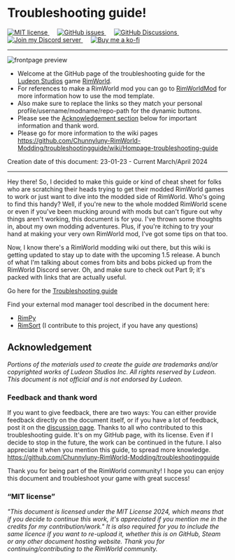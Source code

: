 # Troubleshooting guide!

<a href="https://github.com/Chunnyluny-RimWorld-Modding/troubleshootingguide/blob/Master/LICENSE">
  <img alt="MIT license" src="https://img.shields.io/github/license/Chunnyluny-RimWorld-Modding/troubleshootingguide?style=for-the-badge&logo=github&color=magenta" />
</a>
&emsp;
<a href="https://github.com/Chunnyluny-RimWorld-Modding/troubleshootingguide/issues">
 <img alt="GitHub issues" src="https://img.shields.io/github/issues/Chunnyluny-RimWorld-Modding/troubleshootingguide?style=for-the-badge&logo=github&color=magenta" />
</a>
&emsp;
<a href="https://github.com/Chunnyluny-RimWorld-Modding/troubleshootingguide/discussions">
 <img alt="GitHub Discussions" src="https://img.shields.io/github/discussions/Chunnyluny-RimWorld-Modding/troubleshootingguide?style=for-the-badge&logo=github&color=magenta" />
</a>
&emsp;
<a href="https://discord.gg/NjbW9RTQkA">
  <img alt="Join my Discord server" src="https://img.shields.io/badge/join_my_discord-server-magenta?style=for-the-badge&logo=discord" />
</a>
&emsp;
<a href="https://ko-fi.com/Chunnyluny">
  <img alt="Buy me a ko-fi" src="https://shields.io/badge/ko--fi-Buy_me_a_ko_fi-magenta?logo=ko-fi&style=for-the-badge" />
</a>

---

![frontpage preview](https://github.com/Chunnyluny-RimWorld-Modding/troubleshootingguide/assets/102756485/ea78be89-24d2-450f-b73d-71795d004bc0)

- Welcome at the GitHub page of the troubleshooting guide for the [Ludeon Studios](https://ludeon.com) game [RimWorld](https://rimworldgame.com).
- For references to make a RimWorld mod you can go to [RimWorldMod](https://github.com/Chunnyluny-RimWorld-Modding/RimWorldMod/wiki) for more information how to use the mod template.
- Also make sure to replace the links so they match your personal profile/username/modname/repo-path for the dynamic buttons.
- Please see the [Acknowledgement section](#Acknowledgement) below for important information and thank word.
- Please go for more information to the wiki pages https://github.com/Chunnyluny-RimWorld-Modding/troubleshootingguide/wiki/Hompage-troubleshooting-guide 

Creation date of this document: 23-01-23 - Current March/April 2024

---

Hey there! So, I decided to make this guide or kind of cheat sheet for folks who are scratching their heads trying to get their modded RimWorld games to work or just want to dive into the modded side of RimWorld. Who's going to find this handy? Well, if you're new to the whole modded RimWorld scene or even if you've been mucking around with mods but can't figure out why things aren't working, this document is for you. I've thrown some thoughts in, about my own modding adventures. Plus, if you're itching to try your hand at making your very own RimWorld mod, I've got some tips on that too.

Now, I know there's a RimWorld modding wiki out there, but this wiki is getting updated to stay up to date with the upcoming 1.5 release. A bunch of what I'm talking about comes from bits and bobs picked up from the RimWorld Discord server. Oh, and make sure to check out Part 9; it's packed with links that are actually useful.

Go here for the [Troubleshooting guide](https://docs.google.com/document/d/1Hw0vxHBisM4mCju-XqGhaDf0O8Eu8ZGbjd7qLjTtrso/edit?usp=sharing)

Find your external mod manager tool described in the document here:
- [RimPy](https://github.com/rimpy-custom/RimPy/releases)
- [RimSort](https://github.com/RimSort/RimSort) (I contribute to this project, if you have any questions)

## Acknowledgement
*Portions of the materials used to create the guide are trademarks and/or copyrighted works of Ludeon Studios Inc. All rights reserved by Ludeon. This document is not official and is not endorsed by Ludeon.*

### Feedback and thank word

If you want to give feedback, there are two ways: You can either provide feedback directly on the document itself, or if you have a lot of feedback, post it on the [discussion page](https://github.com/Chunnyluny-RimWorld-Modding/troubleshootingguide/discussions). Thanks to all who contributed to this troubleshooting guide. It's on my GitHub page, with its license. Even if I decide to stop in the future, the work can be continued in the future. I also appreciate it when you mention this guide, to spread more knowledge. <https://github.com/Chunnyluny-RimWorld-Modding/troubleshootingguide>

Thank you for being part of the RimWorld community! I hope you can enjoy this document and troubleshoot your game with great success!

### “MIT license”
_*"This document is licensed under the MIT License 2024, which means that if you decide to continue this work, it's appreciated if you mention me in the credits for my contribution/work."*
It is also required for you to include the same licence if you want to re-upload it, whether this is on GitHub, Steam or any other document hosting website. Thank you for continuing/contributing to the RimWorld community._
